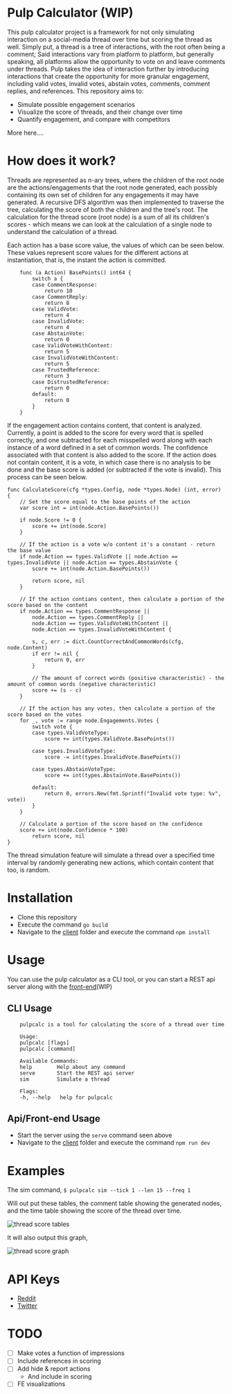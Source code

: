 # Pulp Calculator (WIP)
This pulp calculator project is a framework for not only simulating interaction on a social-media thread over time but scoring the thread as well. Simply put, a thread is a tree of interactions, with the root often being a comment; Said interactions vary from platform to platform, but generally speaking, all platforms allow the opportunity to vote on and leave comments under threads. Pulp takes the idea of interaction further by introducing interactions that create the opportunity for more granular engagement, including valid votes, invalid votes, abstain votes, comments, comment replies, and references. This repository aims to:
- Simulate possible engagement scenarios
- Visualize the score of threads, and their change over time
- Quantify engagement, and compare with competitors

More here....

# How does it work?
Threads are represented as n-ary trees, where the children of the root node are the actions/engagements that the root node generated, each possibly containing its own set of children for any engagements it may have generated. A recursive DFS algorithm was then implemented to traverse the tree, calculating the score of both the children and the tree's root. The calculation for the thread score (root node) is a sum of all its children's scores - which means we can look at the calculation of a single node to understand the calculation of a thread.

Each action has a base score value, the values of which can be seen below. These values represent score
values for the different actions at instantiation, that is, the instant the action is committed.
```golang
    func (a Action) BasePoints() int64 {
        switch a {
        case CommentResponse:
            return 10
        case CommentReply:
            return 8
        case ValidVote:
            return 4
        case InvalidVote:
            return 4
        case AbstainVote:
            return 0
        case ValidVoteWithContent:
            return 5
        case InvalidVoteWithContent:
            return 5
        case TrustedReference:
            return 3
        case DistrustedReference:
            return 0
        default:
            return 0
        }
    }
```

If the engagement action contains content, that content is analyzed. Currently, a point is added to the score for every word that is spelled correctly, and one subtracted for each misspelled word along with each instance of a word defined in a set of common words. The confidence associated with that content is also added to the score. If the action does not contain content, it is a vote, in which case there is no analysis to be done and the base score is added (or subtracted if the vote is invalid). This process can be seen below.
```golang
func CalculateScore(cfg *types.Config, node *types.Node) (int, error) {
    // Set the score equal to the base points of the action
	var score int = int(node.Action.BasePoints())

	if node.Score != 0 {
		score += int(node.Score)
	}

	// If the action is a vote w/o content it's a constant - return the base value
	if node.Action == types.ValidVote || node.Action == types.InvalidVote || node.Action == types.AbstainVote {
		score += int(node.Action.BasePoints())

		return score, nil
	}

    // If the action contians content, then calculate a portion of the score based on the content
	if node.Action == types.CommentResponse ||
		node.Action == types.CommentReply ||
		node.Action == types.ValidVoteWithContent ||
		node.Action == types.InvalidVoteWithContent {

		s, c, err := dict.CountCorrectAndCommonWords(cfg, node.Content)
		if err != nil {
			return 0, err
		}

		// The amount of correct words (positive characteristic) - the amount of common words (negative characteristic)
		score += (s - c)
	}

	// If the action has any votes, then calculate a portion of the score based on the votes
	for _, vote := range node.Engagements.Votes {
		switch vote {
		case types.ValidVoteType:
			score += int(types.ValidVote.BasePoints())

		case types.InvalidVoteType:
			score -= int(types.InvalidVote.BasePoints())

		case types.AbstainVoteType:
			score += int(types.AbstainVote.BasePoints())

		default:
			return 0, errors.New(fmt.Sprintf("Invalid vote type: %v", vote))
		}
	}

    // Calculate a portion of the score based on the confidence
	score += int(node.Confidence * 100)
    	return score, nil
}
```

The thread simulation feature will simulate a thread over a specified time interval by randomly generating new actions, which contain content that too, is random.

# Installation
- Clone this repository
- Execute the command `go build`
- Navigate to the [client](./client/) folder and execute the command `npm install`

# Usage
You can use the pulp calculator as a CLI tool, or you can start a REST api server along with the [front-end](./client/)(WIP)

## CLI Usage
```
    pulpcalc is a tool for calculating the score of a thread over time

    Usage:
    pulpcalc [flags]
    pulpcalc [command]

    Available Commands:
    help        Help about any command
    serve       Start the REST api server
    sim         Simulate a thread

    Flags:
    -h, --help   help for pulpcalc
```

## Api/Front-end Usage
- Start the server using the `serve` command seen above
- Navigate to the [client](./client/) folder and execute the command `npm run dev`

# Examples
The sim command,
`$ pulpcalc sim --tick 1 --len 15 --freq 1`

Will out put these tables, the comment table showing the generated nodes, and the time table showing
the score of the thread over time.

![thread score tables](./assets/calcput.jpg)

It will also output this graph,

![thread score graph](./assets/chartput.jpg)

# API Keys
- [Reddit](https://github.com/reddit-archive/reddit/wiki/OAuth2)
- [Twitter](https://developer.twitter.com/en/docs/authentication/oauth-2-0)

# TODO
- [ ] Make votes a function of impressions
- [ ] Include references in scoring
- [ ] Add hide & report actions
    - And include in scoring
- [ ] FE visualizations